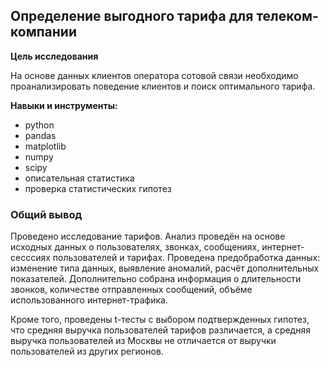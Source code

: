 ## Определение выгодного тарифа для телеком-компании

**Цель исследования**

На основе данных клиентов оператора сотовой связи необходимо проанализировать поведение клиентов и поиск оптимального тарифа. 

**Навыки и инструменты:**
* python
* pandas
* matplotlib
* numpy
* scipy
* описательная статистика
* проверка статистических гипотез

### Общий вывод
Проведено исследование тарифов. Анализ проведён на основе исходных данных о пользователях, звонках, сообщениях, интернет-сесссиях пользователей и тарифах. Проведена предобработка данных: изменение типа данных, выявление аномалий, расчёт дополнительных показателей. Дополнительно собрана информация о длительности звонков, количестве отправленных сообщений, объёме использованного интернет-трафика.

Кроме того, проведены t-тесты с выбором подтвержденных гипотез, что средняя выручка пользователей тарифов различается, а средняя выручка пользователей из Москвы не отличается от выручки пользователей из других регионов.
